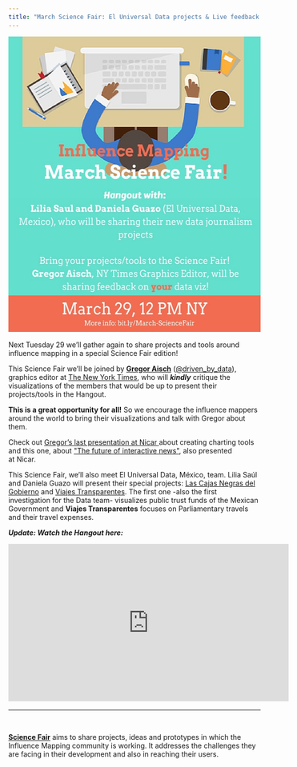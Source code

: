 ```yaml
---
title: "March Science Fair: El Universal Data projects & Live feedback on dataviz by Gregor Aisch"
---
```


<img class="size-full wp-image-630 aligncenter" src="/assets/images/sfmarcheng.jpg" alt="Science Fair Marzo - ENG 2" width="540" height="591" />

<span style="font-weight: 400;">Next Tuesday 29 we’ll gather again to share projects and tools around influence mapping in a special Science Fair edition!</span>

This Science Fair we’ll be joined by <strong><a href="http://driven-by-data.net" target="_blank">Gregor Aisch</a></strong> (<a href="https://twitter.com/driven_by_data" target="_blank">@driven_by_data</a>), graphics editor at <a href="http://www.nytimes.com" target="_blank">The New York Times</a>, who will <strong>*kindly*</strong> critique the visualizations of the members that would be up to present their projects/tools in the Hangout.

<strong>This is a great opportunity for all!</strong> So we encourage the influence mappers around the world to bring their visualizations and talk with Gregor about them.

Check out <a href="http://vis4.net/blog/posts/seven-features-youll-wantin-your-next-charting-tool/#more-4721" target="_blank">Gregor’s last presentation at Nicar </a>about creating charting tools and this one, about <a href="http://slides.com/drivenbydata/nicar16#/1" target="_blank">"The future of interactive news"</a>, also presented at Nicar.

This Science Fair, we’ll also meet El Universal Data, México, team. Lilia Saúl and Daniela Guazo will present their special projects: <a href="http://fideicomisos.eluniversal.com.mx" target="_blank">Las Cajas Negras del Gobierno</a> and <a href="http://data.eluniversal.com.mx/viajes-transparentes/" target="_blank">Viajes Transparentes</a>. The first one -also the first investigation for the Data team- visualizes public trust funds of the Mexican Government and <strong>Viajes Transparentes</strong> focuses on Parliamentary travels and their travel expenses.
<p style="text-align: left;"><em><strong>Update: Watch the Hangout here:</strong></em></p>

<iframe width="560" height="315" src="https://www.youtube.com/embed/Flj_F__tw6Q" frameborder="0" allowfullscreen></iframe>

<hr />

&nbsp;

<strong><a href="http://influencemapping.org/?s=science+fair&amp;submit=Search">Science Fair</a></strong><span style="font-weight: 400;"> aims to share projects, ideas and prototypes in which the Influence Mapping community is working. It addresses the challenges they are facing in their development and also in reaching their users.</span>
